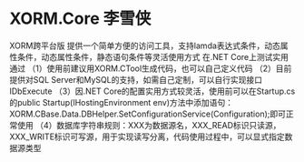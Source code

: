 # XORM.Core 李雪侠
XORM跨平台版
提供一个简单方便的访问工具，支持lamda表达式条件，动态属性条件，动态属性条件，静态语句条件等灵活使用方式
在.NET Core上测试实用通过
（1）使用前建议用XORM.CTool生成代码，也可以自己定义代码
（2）目前提供对SQL Server和MySQL的支持，如需自己定制，可以自行实现接口IDbExecute
（3）因.NET Core的配置实用方式较灵活，使用前可以在Startup.cs的public Startup(IHostingEnvironment env)方法中添加语句：
XORM.CBase.Data.DBHelper.SetConfigurationService(Configuration);即可正常使用
（4）数据库字符串规则：XXX为数据源名，XXX_READ标识只读源，XXX_WRITE标识可写源，用于实现读写分离，代码使用过程中，可以显式指定数据源类型
